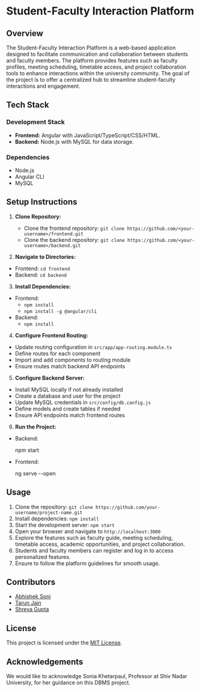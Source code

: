 # Student-Faculty Interaction Platform

## Overview

The Student-Faculty Interaction Platform is a web-based application designed to facilitate communication and collaboration between students and faculty members. The platform provides features such as faculty profiles, meeting scheduling, timetable access, and project collaboration tools to enhance interactions within the university community. The goal of the project is to offer a centralized hub to streamline student-faculty interactions and engagement.

## Tech Stack
### Development Stack
- **Frontend:** Angular with JavaScript/TypeScript/CSS/HTML.
- **Backend:** Node.js with MySQL for data storage.

### Dependencies
- Node.js
- Angular CLI
- MySQL

## Setup Instructions
1. **Clone Repository:** 
   - Clone the frontend repository: `git clone https://github.com/<your-username>/frontend.git`
   - Clone the backend repository: `git clone https://github.com/<your-username>/backend.git`

2. **Navigate to Directories:**
- Frontend: `cd frontend`
- Backend: `cd backend`

3. **Install Dependencies:**
- Frontend:
  - `npm install`
  - `npm install -g @angular/cli`
- Backend: 
  - `npm install`

4. **Configure Frontend Routing:**
- Update routing configuration in `src/app/app-routing.module.ts`
- Define routes for each component
- Import and add components to routing module
- Ensure routes match backend API endpoints

5. **Configure Backend Server:**
- Install MySQL locally if not already installed
- Create a database and user for the project 
- Update MySQL credentials in `src/config/db.config.js`
- Define models and create tables if needed
- Ensure API endpoints match frontend routes

6. **Run the Project:**
- Backend:
  
  npm start

  

- Frontend:
  
  ng serve --open
  


## Usage

1. Clone the repository: `git clone https://github.com/your-username/project-name.git`
2. Install dependencies: `npm install`
3. Start the development server: `npm start`
4. Open your browser and navigate to `http://localhost:3000`
5. Explore the features such as faculty guide, meeting scheduling, timetable access, academic opportunities, and project collaboration.
6. Students and faculty members can register and log in to access personalized features.
7. Ensure to follow the platform guidelines for smooth usage.

## Contributors
- [Abhishek Soni](https://github.com/ABHISHEKSONI121)
- [Tarun Jain](https://github.com/Noodulf)
- [Shreya Gupta](https://github.com/shhreyaya)

## License
This project is licensed under the [MIT License](LICENSE).

## Acknowledgements

We would like to acknowledge Sonia Khetarpaul, Professor at Shiv Nadar University, for her guidance on this DBMS project.



